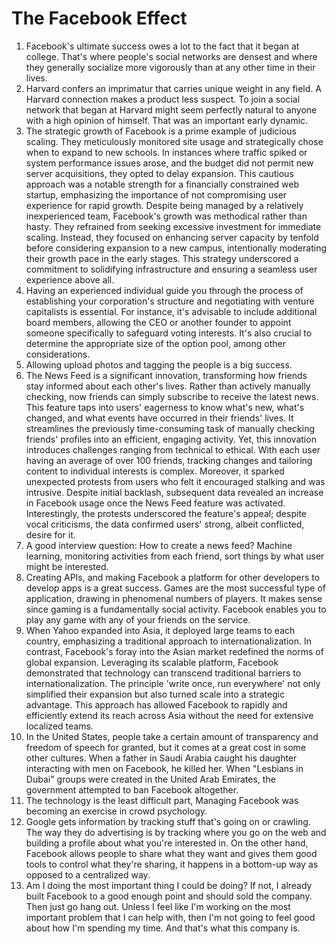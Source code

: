 # The Facebook Effect

1. Facebook's ultimate success owes a lot to the fact that it began at college. That's where people's social networks are densest and where they generally socialize more vigorously than at any other time in their lives.
2. Harvard confers an imprimatur that carries unique weight in any field. A Harvard connection makes a product less suspect. To join a social network that began at Harvard might seem perfectly natural to anyone with a high opinion of himself. That was an important early dynamic.
3. The strategic growth of Facebook is a prime example of judicious scaling. They meticulously monitored site usage and strategically chose when to expand to new schools. In instances where traffic spiked or system performance issues arose, and the budget did not permit new server acquisitions, they opted to delay expansion. This cautious approach was a notable strength for a financially constrained web startup, emphasizing the importance of not compromising user experience for rapid growth. Despite being managed by a relatively inexperienced team, Facebook's growth was methodical rather than hasty. They refrained from seeking excessive investment for immediate scaling. Instead, they focused on enhancing server capacity by tenfold before considering expansion to a new campus, intentionally moderating their growth pace in the early stages. This strategy underscored a commitment to solidifying infrastructure and ensuring a seamless user experience above all.
4. Having an experienced individual guide you through the process of establishing your corporation's structure and negotiating with venture capitalists is essential. For instance, it's advisable to include additional board members, allowing the CEO or another founder to appoint someone specifically to safeguard voting interests. It's also crucial to determine the appropriate size of the option pool, among other considerations.
5. Allowing upload photos and tagging the people is a big success.
6. The News Feed is a significant innovation, transforming how friends stay informed about each other's lives. Rather than actively manually checking, now friends can simply subscribe to receive the latest news. This feature taps into users' eagerness to know what's new, what's changed, and what events have occurred in their friends' lives. It streamlines the previously time-consuming task of manually checking friends' profiles into an efficient, engaging activity. Yet, this innovation introduces challenges ranging from technical to ethical. With each user having an average of over 100 friends, tracking changes and tailoring content to individual interests is complex. Moreover, it sparked unexpected protests from users who felt it encouraged stalking and was intrusive. Despite initial backlash, subsequent data revealed an increase in Facebook usage once the News Feed feature was activated. Interestingly, the protests underscored the feature's appeal; despite vocal criticisms, the data confirmed users' strong, albeit conflicted, desire for it.
7. A good interview question: How to create a news feed? Machine learning, monitoring activities from each friend, sort things by what user might be interested.
8. Creating APIs, and making Facebook a platform for other developers to develop apps is a great success. Games are the most successful type of application, drawing in phenomenal numbers of players. It makes sense since gaming is a fundamentally social activity. Facebook enables you to play any game with any of your friends on the service.
9. When Yahoo expanded into Asia, it deployed large teams to each country, emphasizing a traditional approach to internationalization. In contrast, Facebook's foray into the Asian market redefined the norms of global expansion. Leveraging its scalable platform, Facebook demonstrated that technology can transcend traditional barriers to internationalization. The principle 'write once, run everywhere' not only simplified their expansion but also turned scale into a strategic advantage. This approach has allowed Facebook to rapidly and efficiently extend its reach across Asia without the need for extensive localized teams.
10. In the United States, people take a certain amount of transparency and freedom of speech for granted, but it comes at a great cost in some other cultures. When a father in Saudi Arabia caught his daughter interacting with men on Facebook, he killed her. When "Lesbians in Dubai" groups were created in the United Arab Emirates, the government attempted to ban Facebook altogether.
11. The technology is the least difficult part, Managing Facebook was becoming an exercise in crowd psychology.
12. Google gets information by tracking stuff that's going on or crawling. The way they do advertising is by tracking where you go on the web and building a profile about what you're interested in. On the other hand, Facebook allows people to share what they want and gives them good tools to control what they're sharing, it happens in a bottom-up way as opposed to a centralized way.
13. Am I doing the most important thing I could be doing? If not, I already built Facebook to a good enough point and should sold the company. Then just go hang out. Unless I feel like I'm working on the most important problem that I can help with, then I'm not going to feel good about how I'm spending my time. And that's what this company is.
